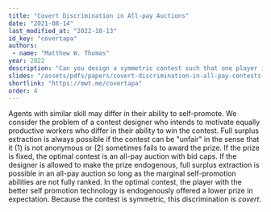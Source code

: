 ```yaml
---
title: "Covert Discrimination in All-pay Auctions"
date: "2021-08-14"
last_modified_at: "2022-10-13"
id_key: "covertapa"
authors:
 - name: "Matthew W. Thomas"
year: 2022
description: "Can you design a symmetric contest such that one player is favored?"
slides: "/assets/pdfs/papers/covert-discrimination-in-all-pay-contests-slides.pdf"
shortlink: "https://mwt.me/covertapa"
order: 4
---
```


Agents with similar skill may differ in their ability to self-promote. We consider the problem of a contest designer who intends to motivate equally productive workers who differ in their ability to win the contest. Full surplus extraction is always possible if the contest can be "unfair" in the sense that it (1) is not anonymous or (2) sometimes fails to award the prize. If the prize is fixed, the optimal contest is an all-pay auction with bid caps. If the designer is allowed to make the prize endogenous, full surplus extraction is possible in an all-pay auction so long as the marginal self-promotion abilities are not fully ranked. In the optimal contest, the player with the better self promotion technology is endogenously offered a lower prize in expectation. Because the contest is symmetric, this discrimination is *covert*.
